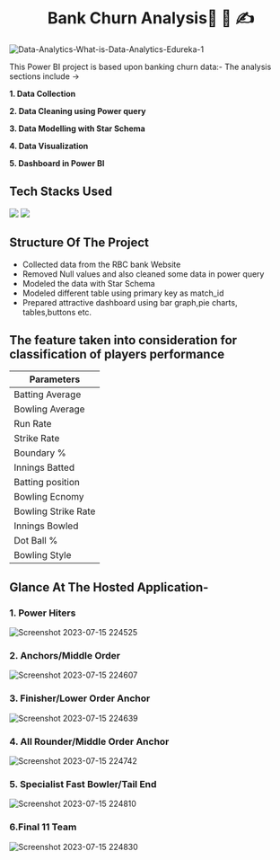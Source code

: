 <h1 align="center">
           Bank Churn Analysis💬 📝 ✍️
</h1>

![Data-Analytics-What-is-Data-Analytics-Edureka-1](https://github.com/Abhilokhande1603/Banking-Churn-Anlysis/assets/94048021/a52092ad-7cf6-4bf5-9d23-eed154c57b03)

This Power BI project is based upon banking churn data:- 
The analysis sections include ->

**1. Data Collection**

**2. Data Cleaning using Power query**

**3. Data Modelling with Star Schema**

**4. Data Visualization**

**5. Dashboard in Power BI**

## Tech Stacks Used

<img src="https://img.shields.io/badge/Power BI%20-%2314354C.svg?&style=for-the-badge&logo=powerBI&logoColor=white"/>  <img src="https://img.shields.io/badge/MS Excel%20-%2314354C.svg?&style=for-the-badge&logo=Excel&logoColor=white"/>


## Structure Of The Project

- Collected data from the RBC bank Website
- Removed Null values and also cleaned some data in power query
- Modeled the data with Star Schema
- Modeled different table using primary key as match_id
- Prepared attractive dashboard using bar graph,pie charts, tables,buttons etc.

## The feature taken into consideration for classification of players performance

| Parameters| 
| - |
| Batting Average |
| Bowling Average |
| Run Rate | 
| Strike Rate| 
| Boundary % | 
| Innings Batted |
| Batting position | 
| Bowling Ecnomy|
| Bowling Strike Rate|
| Innings Bowled |
| Dot Ball % |
| Bowling Style | 

## Glance At The Hosted Application- 

### 1. Power Hiters
![Screenshot 2023-07-15 224525](https://github.com/Abhilokhande1603/T20-Cricket-Analysis2022/assets/94048021/c4c269eb-378f-4982-88b4-d10144f0a9d6)

### 2. Anchors/Middle Order
![Screenshot 2023-07-15 224607](https://github.com/Abhilokhande1603/T20-Cricket-Analysis2022/assets/94048021/b7585e8c-4987-4a2c-9f21-0ab0cf64fbe0)

### 3. Finisher/Lower Order Anchor
![Screenshot 2023-07-15 224639](https://github.com/Abhilokhande1603/T20-Cricket-Analysis2022/assets/94048021/d1c9c3f8-8e98-4eda-88d3-92d4c8ffbea9)


### 4. All Rounder/Middle Order Anchor

![Screenshot 2023-07-15 224742](https://github.com/Abhilokhande1603/T20-Cricket-Analysis2022/assets/94048021/286f4b89-87b3-440f-9b11-887a898ff8a8)


### 5. Specialist Fast Bowler/Tail End
![Screenshot 2023-07-15 224810](https://github.com/Abhilokhande1603/T20-Cricket-Analysis2022/assets/94048021/6a251e19-bd6d-4a08-96e1-c658d819ff5a)


### 6.Final 11 Team
![Screenshot 2023-07-15 224830](https://github.com/Abhilokhande1603/T20-Cricket-Analysis2022/assets/94048021/1957be63-3b3b-435f-9ade-2a0bfb2acc52)


